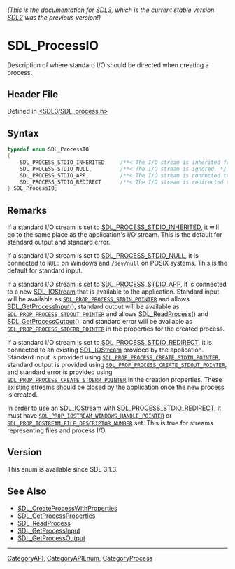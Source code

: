 ###### (This is the documentation for SDL3, which is the current stable version. [SDL2](https://wiki.libsdl.org/SDL2/) was the previous version!)
# SDL_ProcessIO

Description of where standard I/O should be directed when creating a process.

## Header File

Defined in [<SDL3/SDL_process.h>](https://github.com/libsdl-org/SDL/blob/main/include/SDL3/SDL_process.h)

## Syntax

```c
typedef enum SDL_ProcessIO
{
    SDL_PROCESS_STDIO_INHERITED,    /**< The I/O stream is inherited from the application. */
    SDL_PROCESS_STDIO_NULL,         /**< The I/O stream is ignored. */
    SDL_PROCESS_STDIO_APP,          /**< The I/O stream is connected to a new SDL_IOStream that the application can read or write */
    SDL_PROCESS_STDIO_REDIRECT      /**< The I/O stream is redirected to an existing SDL_IOStream. */
} SDL_ProcessIO;
```

## Remarks

If a standard I/O stream is set to
[SDL_PROCESS_STDIO_INHERITED](SDL_PROCESS_STDIO_INHERITED), it will go to
the same place as the application's I/O stream. This is the default for
standard output and standard error.

If a standard I/O stream is set to
[SDL_PROCESS_STDIO_NULL](SDL_PROCESS_STDIO_NULL), it is connected to `NUL:`
on Windows and `/dev/null` on POSIX systems. This is the default for
standard input.

If a standard I/O stream is set to
[SDL_PROCESS_STDIO_APP](SDL_PROCESS_STDIO_APP), it is connected to a new
[SDL_IOStream](SDL_IOStream) that is available to the application. Standard
input will be available as
[`SDL_PROP_PROCESS_STDIN_POINTER`](SDL_PROP_PROCESS_STDIN_POINTER) and
allows [SDL_GetProcessInput](SDL_GetProcessInput)(), standard output will
be available as
[`SDL_PROP_PROCESS_STDOUT_POINTER`](SDL_PROP_PROCESS_STDOUT_POINTER) and
allows [SDL_ReadProcess](SDL_ReadProcess)() and
[SDL_GetProcessOutput](SDL_GetProcessOutput)(), and standard error will be
available as
[`SDL_PROP_PROCESS_STDERR_POINTER`](SDL_PROP_PROCESS_STDERR_POINTER) in the
properties for the created process.

If a standard I/O stream is set to
[SDL_PROCESS_STDIO_REDIRECT](SDL_PROCESS_STDIO_REDIRECT), it is connected
to an existing [SDL_IOStream](SDL_IOStream) provided by the application.
Standard input is provided using
[`SDL_PROP_PROCESS_CREATE_STDIN_POINTER`](SDL_PROP_PROCESS_CREATE_STDIN_POINTER),
standard output is provided using
[`SDL_PROP_PROCESS_CREATE_STDOUT_POINTER`](SDL_PROP_PROCESS_CREATE_STDOUT_POINTER),
and standard error is provided using
[`SDL_PROP_PROCESS_CREATE_STDERR_POINTER`](SDL_PROP_PROCESS_CREATE_STDERR_POINTER)
in the creation properties. These existing streams should be closed by the
application once the new process is created.

In order to use an [SDL_IOStream](SDL_IOStream) with
[SDL_PROCESS_STDIO_REDIRECT](SDL_PROCESS_STDIO_REDIRECT), it must have
[`SDL_PROP_IOSTREAM_WINDOWS_HANDLE_POINTER`](SDL_PROP_IOSTREAM_WINDOWS_HANDLE_POINTER)
or
[`SDL_PROP_IOSTREAM_FILE_DESCRIPTOR_NUMBER`](SDL_PROP_IOSTREAM_FILE_DESCRIPTOR_NUMBER)
set. This is true for streams representing files and process I/O.

## Version

This enum is available since SDL 3.1.3.

## See Also

- [SDL_CreateProcessWithProperties](SDL_CreateProcessWithProperties)
- [SDL_GetProcessProperties](SDL_GetProcessProperties)
- [SDL_ReadProcess](SDL_ReadProcess)
- [SDL_GetProcessInput](SDL_GetProcessInput)
- [SDL_GetProcessOutput](SDL_GetProcessOutput)

----
[CategoryAPI](CategoryAPI), [CategoryAPIEnum](CategoryAPIEnum), [CategoryProcess](CategoryProcess)


